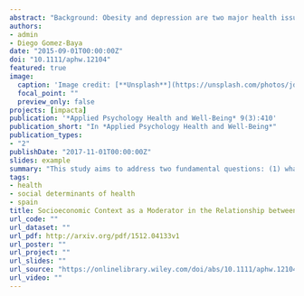 ```yaml
---
abstract: "Background: Obesity and depression are two major health issues in contemporary societies. This study aims to address two fundamental questions: (1) what is the impact of macro-level adverse socioeconomic circumstances on depression? and (2) how do macro-level variations in the socioeconomic context affect the relationship between body mass index (BMI) and depression? Methods: Data from the 7th round of the European Social Survey were used, collected from a sample size of 37,623 participants and aggregated around a total of 20 countries. A random intercept multilevel model was constructed to study the variations in the relationship between depression and BMI. The contextual effect of risk of poverty, unemployment rate, and gross domestic product per capita were studied at the country level. Results: First, both unemployment and poverty risk were found to be positively associated with depressive disorders. Second, the results show that a higher risk of poverty at the macro level may increase the effect of BMI on depression in European countries. Conclusion: The present study provides new evidence suggesting that the obesity-depression relationship will be, on average, stronger in countries with poor socioeconomic conditions. Therefore, adverse socioeconomic contextual conditions may increase depression associated with obesity."
authors:
- admin
- Diego Gomez-Baya
date: "2015-09-01T00:00:00Z"
doi: "10.1111/aphw.12104"
featured: true
image:
  caption: 'Image credit: [**Unsplash**](https://unsplash.com/photos/jdD8gXaTZsc)'
  focal_point: ""
  preview_only: false
projects: [impacta]
publication: '*Applied Psychology Health and Well-Being* 9(3):410'
publication_short: "In *Applied Psychology Health and Well-Being*"
publication_types:
- "2"
publishDate: "2017-11-01T00:00:00Z"
slides: example
summary: "This study aims to address two fundamental questions: (1) what is the impact of macro-level adverse socioeconomic circumstances on depression? and (2) how do macro-level variations in the socioeconomic context affect the relationship between body mass index (BMI) and depression?"
tags:
- health
- social determinants of health
- spain
title: Socioeconomic Context as a Moderator in the Relationship between Body Mass Index and Depression in Europe
url_code: ""
url_dataset: ""
url_pdf: http://arxiv.org/pdf/1512.04133v1
url_poster: ""
url_project: ""
url_slides: ""
url_source: "https://onlinelibrary.wiley.com/doi/abs/10.1111/aphw.12104"
url_video: ""
---
```

